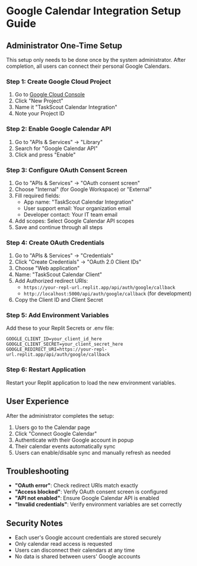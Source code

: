 # Google Calendar Integration Setup Guide

## Administrator One-Time Setup

This setup only needs to be done once by the system administrator. After completion, all users can connect their personal Google Calendars.

### Step 1: Create Google Cloud Project

1. Go to [Google Cloud Console](https://console.cloud.google.com)
2. Click "New Project"
3. Name it "TaskScout Calendar Integration"
4. Note your Project ID

### Step 2: Enable Google Calendar API

1. Go to "APIs & Services" → "Library"
2. Search for "Google Calendar API"
3. Click and press "Enable"

### Step 3: Configure OAuth Consent Screen

1. Go to "APIs & Services" → "OAuth consent screen"
2. Choose "Internal" (for Google Workspace) or "External"
3. Fill required fields:
   - App name: "TaskScout Calendar Integration"
   - User support email: Your organization email
   - Developer contact: Your IT team email
4. Add scopes: Select Google Calendar API scopes
5. Save and continue through all steps

### Step 4: Create OAuth Credentials

1. Go to "APIs & Services" → "Credentials"
2. Click "Create Credentials" → "OAuth 2.0 Client IDs"
3. Choose "Web application"
4. Name: "TaskScout Calendar Client"
5. Add Authorized redirect URIs:
   - `https://your-repl-url.replit.app/api/auth/google/callback`
   - `http://localhost:5000/api/auth/google/callback` (for development)
6. Copy the Client ID and Client Secret

### Step 5: Add Environment Variables

Add these to your Replit Secrets or .env file:

```
GOOGLE_CLIENT_ID=your_client_id_here
GOOGLE_CLIENT_SECRET=your_client_secret_here
GOOGLE_REDIRECT_URI=https://your-repl-url.replit.app/api/auth/google/callback
```

### Step 6: Restart Application

Restart your Replit application to load the new environment variables.

## User Experience

After the administrator completes the setup:

1. Users go to the Calendar page
2. Click "Connect Google Calendar" 
3. Authenticate with their Google account in popup
4. Their calendar events automatically sync
5. Users can enable/disable sync and manually refresh as needed

## Troubleshooting

- **"OAuth error"**: Check redirect URIs match exactly
- **"Access blocked"**: Verify OAuth consent screen is configured
- **"API not enabled"**: Ensure Google Calendar API is enabled
- **"Invalid credentials"**: Verify environment variables are set correctly

## Security Notes

- Each user's Google account credentials are stored securely
- Only calendar read access is requested
- Users can disconnect their calendars at any time
- No data is shared between users' Google accounts
